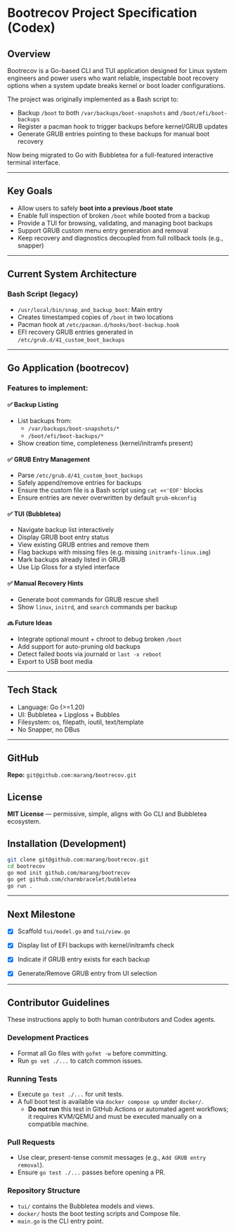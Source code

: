 # Bootrecov Project Specification (Codex)

## Overview
Bootrecov is a Go-based CLI and TUI application designed for Linux system engineers and power users who want reliable, inspectable boot recovery options when a system update breaks kernel or boot loader configurations.

The project was originally implemented as a Bash script to:
- Backup `/boot` to both `/var/backups/boot-snapshots` and `/boot/efi/boot-backups`
- Register a pacman hook to trigger backups before kernel/GRUB updates
- Generate GRUB entries pointing to these backups for manual boot recovery

Now being migrated to Go with Bubbletea for a full-featured interactive terminal interface.

---

## Key Goals
- Allow users to safely **boot into a previous /boot state**
- Enable full inspection of broken `/boot` while booted from a backup
- Provide a TUI for browsing, validating, and managing boot backups
- Support GRUB custom menu entry generation and removal
- Keep recovery and diagnostics decoupled from full rollback tools (e.g., snapper)

---

## Current System Architecture

### Bash Script (legacy)
- `/usr/local/bin/snap_and_backup_boot`: Main entry
- Creates timestamped copies of `/boot` in two locations
- Pacman hook at `/etc/pacman.d/hooks/boot-backup.hook`
- EFI recovery GRUB entries generated in `/etc/grub.d/41_custom_boot_backups`

---

## Go Application (bootrecov)

### Features to implement:

#### ✅ Backup Listing
- List backups from:
  - `/var/backups/boot-snapshots/*`
  - `/boot/efi/boot-backups/*`
- Show creation time, completeness (kernel/initramfs present)

#### ✅ GRUB Entry Management
- Parse `/etc/grub.d/41_custom_boot_backups`
 - Safely append/remove entries for backups
 - Ensure the custom file is a Bash script using `cat <<'EOF'` blocks
 - Ensure entries are never overwritten by default `grub-mkconfig`

#### ✅ TUI (Bubbletea)
- Navigate backup list interactively
- Display GRUB boot entry status
- View existing GRUB entries and remove them
- Flag backups with missing files (e.g. missing `initramfs-linux.img`)
- Mark backups already listed in GRUB
- Use Lip Gloss for a styled interface

#### ✅ Manual Recovery Hints
- Generate boot commands for GRUB rescue shell
- Show `linux`, `initrd`, and `search` commands per backup

#### 🔜 Future Ideas
- Integrate optional mount + chroot to debug broken `/boot`
- Add support for auto-pruning old backups
- Detect failed boots via journald or `last -x reboot`
- Export to USB boot media

---

## Tech Stack
- Language: Go (>=1.20)
- UI: Bubbletea + Lipgloss + Bubbles
- Filesystem: os, filepath, ioutil, text/template
- No Snapper, no DBus

---

## GitHub
**Repo:** `git@github.com:marang/bootrecov.git`

## License
**MIT License** — permissive, simple, aligns with Go CLI and Bubbletea ecosystem.

## Installation (Development)
```bash
git clone git@github.com:marang/bootrecov.git
cd bootrecov
go mod init github.com/marang/bootrecov
go get github.com/charmbracelet/bubbletea
go run .
```

---

## Next Milestone
- [x] Scaffold `tui/model.go` and `tui/view.go`
- [x] Display list of EFI backups with kernel/initramfs check
- [x] Indicate if GRUB entry exists for each backup
- [x] Generate/Remove GRUB entry from UI selection


---

## Contributor Guidelines
These instructions apply to both human contributors and Codex agents.

### Development Practices
- Format all Go files with `gofmt -w` before committing.
- Run `go vet ./...` to catch common issues.

### Running Tests
- Execute `go test ./...` for unit tests.
- A full boot test is available via `docker compose up` under `docker/`.
  - **Do not run** this test in GitHub Actions or automated agent workflows; it requires KVM/QEMU and must be executed manually on a compatible machine.

### Pull Requests
- Use clear, present-tense commit messages (e.g., `Add GRUB entry removal`).
- Ensure `go test ./...` passes before opening a PR.

### Repository Structure
- `tui/` contains the Bubbletea models and views.
- `docker/` hosts the boot testing scripts and Compose file.
- `main.go` is the CLI entry point.

